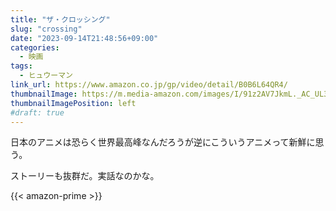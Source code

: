 ```yaml
---
title: "ザ・クロッシング"
slug: "crossing"
date: "2023-09-14T21:48:56+09:00"
categories:
  - 映画
tags:
  - ヒュウーマン
link_url: https://www.amazon.co.jp/gp/video/detail/B0B6L64QR4/
thumbnailImage: https://m.media-amazon.com/images/I/91z2AV7JkmL._AC_UL320_.jpg
thumbnailImagePosition: left
#draft: true
---
```

日本のアニメは恐らく世界最高峰なんだろうが逆にこういうアニメって新鮮に思う。
<!--more-->
ストーリーも抜群だ。実話なのかな。

{{< amazon-prime >}}
